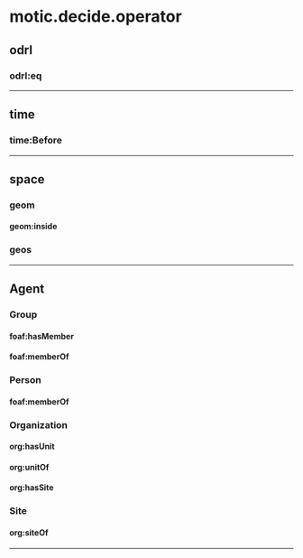 # motic.decide.operator

## odrl

### odrl:eq

---

## time

### time:Before

---

## space

### geom

#### geom:inside

### geos

---

## Agent

### Group

#### foaf:hasMember

#### foaf:memberOf

### Person

#### foaf:memberOf

### Organization

#### org:hasUnit

#### org:unitOf

#### org:hasSite

### Site

#### org:siteOf

---